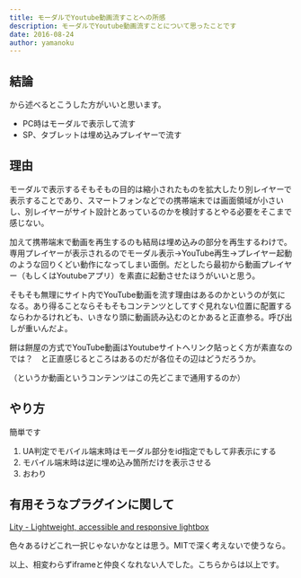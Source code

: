 ```yaml
---
title: モーダルでYoutube動画流すことへの所感
description: モーダルでYoutube動画流すことについて思ったことです
date: 2016-08-24
author: yamanoku
---
```


## 結論

から述べるとこうした方がいいと思います。

* PC時はモーダルで表示して流す
* SP、タブレットは埋め込みプレイヤーで流す

## 理由

モーダルで表示するそもそもの目的は縮小されたものを拡大したり別レイヤーで表示することであり、スマートフォンなどでの携帯端末では画面領域が小さいし、別レイヤーがサイト設計とあっているのかを検討するとやる必要をそこまで感じない。

加えて携帯端末で動画を再生するのも結局は埋め込みの部分を再生するわけで。専用プレイヤーが表示されるのでモーダル表示→YouTube再生→プレイヤー起動のような回りくどい動作になってしまい面倒。だとしたら最初から動画プレイヤー（もしくはYoutubeアプリ）を素直に起動させたほうがいいと思う。

そもそも無理にサイト内でYouTube動画を流す理由はあるのかというのが気になる。あり得ることならそもそもコンテンツとしてすぐ見れない位置に配置するならわかるけれども、いきなり頭に動画読み込むのとかあると正直参る。呼び出しが重いんだよ。

餅は餅屋の方式でYouTube動画はYoutubeサイトへリンク貼っとく方が素直なのでは？　と正直感じるところはあるのだが各位その辺はどうだろうか。

（というか動画というコンテンツはこの先どこまで通用するのか）

## やり方

簡単です

1. UA判定でモバイル端末時はモーダル部分をid指定でもして非表示にする
2. モバイル端末時は逆に埋め込み箇所だけを表示させる
3. おわり

## 有用そうなプラグインに関して

[Lity - Lightweight, accessible and responsive lightbox](https://sorgalla.com/lity/)

色々あるけどこれ一択じゃないかなとは思う。MITで深く考えないで使うなら。

以上、相変わらずiframeと仲良くなれない人でした。こちらからは以上です。